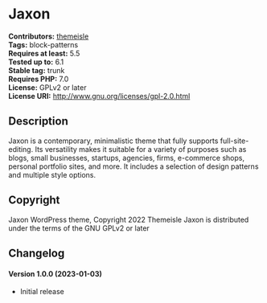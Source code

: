 # Jaxon #
**Contributors:** [themeisle](https://profiles.wordpress.org/themeisle/)  
**Tags:** block-patterns  
**Requires at least:** 5.5  
**Tested up to:** 6.1  
**Stable tag:** trunk  
**Requires PHP:** 7.0  
**License:** GPLv2 or later  
**License URI:** http://www.gnu.org/licenses/gpl-2.0.html  

## Description ##
Jaxon is a contemporary, minimalistic theme that fully supports full-site-editing. Its versatility makes it suitable for a variety of purposes such as blogs, small businesses, startups, agencies, firms, e-commerce shops, personal portfolio sites, and more. It includes a selection of design patterns and multiple style options. 

## Copyright ##
Jaxon WordPress theme, Copyright 2022 Themeisle
Jaxon is distributed under the terms of the GNU GPLv2 or later

## Changelog ##

####   Version 1.0.0 (2023-01-03)

- Initial release



